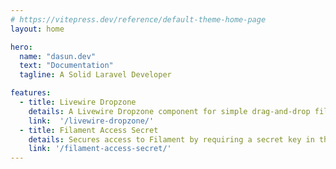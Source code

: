 ```yaml
---
# https://vitepress.dev/reference/default-theme-home-page
layout: home

hero:
  name: "dasun.dev"
  text: "Documentation"
  tagline: A Solid Laravel Developer

features:
  - title: Livewire Dropzone
    details: A Livewire Dropzone component for simple drag-and-drop file uploads.
    link:  '/livewire-dropzone/'
  - title: Filament Access Secret
    details: Secures access to Filament by requiring a secret key in the URL.
    link: '/filament-access-secret/'
---
```


